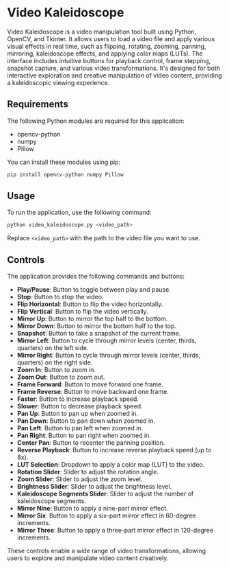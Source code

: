 # Video Kaleidoscope

Video Kaleidoscope is a video manipulation tool built using Python, OpenCV, and Tkinter. It allows users to load a video file and apply various visual effects in real time, such as flipping, rotating, zooming, panning, mirroring, kaleidoscope effects, and applying color maps (LUTs). The interface includes intuitive buttons for playback control, frame stepping, snapshot capture, and various video transformations. It's designed for both interactive exploration and creative manipulation of video content, providing a kaleidoscopic viewing experience.

## Requirements

The following Python modules are required for this application:
- opencv-python
- numpy
- Pillow

You can install these modules using pip:
```sh
pip install opencv-python numpy Pillow
```

## Usage

To run the application, use the following command:
```sh
python video_kaleidoscope.py <video_path>
```
Replace `<video_path>` with the path to the video file you want to use.

## Controls

The application provides the following commands and buttons:

- **Play/Pause**: Button to toggle between play and pause.
- **Stop**: Button to stop the video.
- **Flip Horizontal**: Button to flip the video horizontally.
- **Flip Vertical**: Button to flip the video vertically.
- **Mirror Up**: Button to mirror the top half to the bottom.
- **Mirror Down**: Button to mirror the bottom half to the top.
- **Snapshot**: Button to take a snapshot of the current frame.
- **Mirror Left**: Button to cycle through mirror levels (center, thirds, quarters) on the left side.
- **Mirror Right**: Button to cycle through mirror levels (center, thirds, quarters) on the right side.
- **Zoom In**: Button to zoom in.
- **Zoom Out**: Button to zoom out.
- **Frame Forward**: Button to move forward one frame.
- **Frame Reverse**: Button to move backward one frame.
- **Faster**: Button to increase playback speed.
- **Slower**: Button to decrease playback speed.
- **Pan Up**: Button to pan up when zoomed in.
- **Pan Down**: Button to pan down when zoomed in.
- **Pan Left**: Button to pan left when zoomed in.
- **Pan Right**: Button to pan right when zoomed in.
- **Center Pan**: Button to recenter the panning position.
- **Reverse Playback**: Button to increase reverse playback speed (up to 8x).
- **LUT Selection**: Dropdown to apply a color map (LUT) to the video.
- **Rotation Slider**: Slider to adjust the rotation angle.
- **Zoom Slider**: Slider to adjust the zoom level.
- **Brightness Slider**: Slider to adjust the brightness level.
- **Kaleidoscope Segments Slider**: Slider to adjust the number of kaleidoscope segments.
- **Mirror Nine**: Button to apply a nine-part mirror effect.
- **Mirror Six**: Button to apply a six-part mirror effect in 60-degree increments.
- **Mirror Three**: Button to apply a three-part mirror effect in 120-degree increments.

These controls enable a wide range of video transformations, allowing users to explore and manipulate video content creatively.
